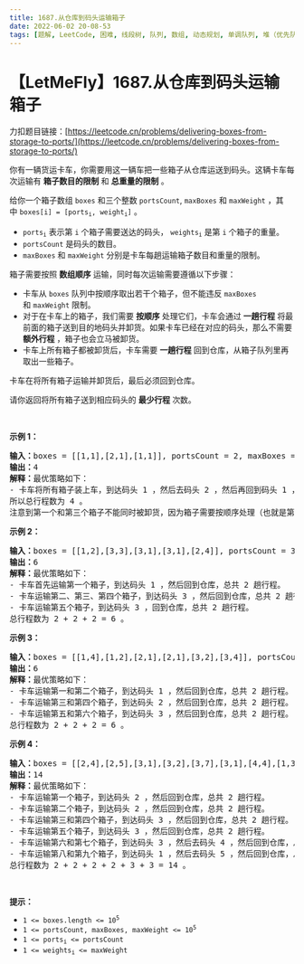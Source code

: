 ```yaml
---
title: 1687.从仓库到码头运输箱子
date: 2022-06-02 20-08-53
tags: [题解, LeetCode, 困难, 线段树, 队列, 数组, 动态规划, 单调队列, 堆（优先队列）]
---
```


# 【LetMeFly】1687.从仓库到码头运输箱子

力扣题目链接：[https://leetcode.cn/problems/delivering-boxes-from-storage-to-ports/](https://leetcode.cn/problems/delivering-boxes-from-storage-to-ports/)

<p>你有一辆货运卡车，你需要用这一辆车把一些箱子从仓库运送到码头。这辆卡车每次运输有 <strong>箱子数目的限制</strong> 和 <strong>总重量的限制</strong> 。</p>

<p>给你一个箱子数组 <code>boxes</code> 和三个整数 <code>portsCount</code>, <code>maxBoxes</code> 和 <code>maxWeight</code> ，其中 <code>boxes[i] = [ports<sub>​​i</sub>​, weight<sub>i</sub>]</code> 。</p>

<ul>
	<li><code>ports<sub>​​i</sub></code> 表示第 <code>i</code> 个箱子需要送达的码头， <code>weights<sub>i</sub></code> 是第 <code>i</code> 个箱子的重量。</li>
	<li><code>portsCount</code> 是码头的数目。</li>
	<li><code>maxBoxes</code> 和 <code>maxWeight</code> 分别是卡车每趟运输箱子数目和重量的限制。</li>
</ul>

<p>箱子需要按照 <strong>数组顺序</strong> 运输，同时每次运输需要遵循以下步骤：</p>

<ul>
	<li>卡车从 <code>boxes</code> 队列中按顺序取出若干个箱子，但不能违反 <code>maxBoxes</code> 和 <code>maxWeight</code> 限制。</li>
	<li>对于在卡车上的箱子，我们需要 <strong>按顺序</strong> 处理它们，卡车会通过 <strong>一趟行程</strong> 将最前面的箱子送到目的地码头并卸货。如果卡车已经在对应的码头，那么不需要 <strong>额外行程</strong> ，箱子也会立马被卸货。</li>
	<li>卡车上所有箱子都被卸货后，卡车需要 <strong>一趟行程</strong> 回到仓库，从箱子队列里再取出一些箱子。</li>
</ul>

<p>卡车在将所有箱子运输并卸货后，最后必须回到仓库。</p>

<p>请你返回将所有箱子送到相应码头的 <b>最少行程</b> 次数。</p>

<p> </p>

<p><strong>示例 1：</strong></p>

<pre><strong>输入：</strong>boxes = [[1,1],[2,1],[1,1]], portsCount = 2, maxBoxes = 3, maxWeight = 3
<b>输出：</b>4
<b>解释：</b>最优策略如下：
- 卡车将所有箱子装上车，到达码头 1 ，然后去码头 2 ，然后再回到码头 1 ，最后回到仓库，总共需要 4 趟行程。
所以总行程数为 4 。
注意到第一个和第三个箱子不能同时被卸货，因为箱子需要按顺序处理（也就是第二个箱子需要先被送到码头 2 ，然后才能处理第三个箱子）。
</pre>

<p><strong>示例 2：</strong></p>

<pre><b>输入：</b>boxes = [[1,2],[3,3],[3,1],[3,1],[2,4]], portsCount = 3, maxBoxes = 3, maxWeight = 6
<b>输出：</b>6
<b>解释：</b>最优策略如下：
- 卡车首先运输第一个箱子，到达码头 1 ，然后回到仓库，总共 2 趟行程。
- 卡车运输第二、第三、第四个箱子，到达码头 3 ，然后回到仓库，总共 2 趟行程。
- 卡车运输第五个箱子，到达码头 3 ，回到仓库，总共 2 趟行程。
总行程数为 2 + 2 + 2 = 6 。
</pre>

<p><strong>示例 3：</strong></p>

<pre><b>输入：</b>boxes = [[1,4],[1,2],[2,1],[2,1],[3,2],[3,4]], portsCount = 3, maxBoxes = 6, maxWeight = 7
<b>输出：</b>6
<b>解释：</b>最优策略如下：
- 卡车运输第一和第二个箱子，到达码头 1 ，然后回到仓库，总共 2 趟行程。
- 卡车运输第三和第四个箱子，到达码头 2 ，然后回到仓库，总共 2 趟行程。
- 卡车运输第五和第六个箱子，到达码头 3 ，然后回到仓库，总共 2 趟行程。
总行程数为 2 + 2 + 2 = 6 。
</pre>

<p><strong>示例 4：</strong></p>

<pre><b>输入：</b>boxes = [[2,4],[2,5],[3,1],[3,2],[3,7],[3,1],[4,4],[1,3],[5,2]], portsCount = 5, maxBoxes = 5, maxWeight = 7
<b>输出：</b>14
<b>解释：</b>最优策略如下：
- 卡车运输第一个箱子，到达码头 2 ，然后回到仓库，总共 2 趟行程。
- 卡车运输第二个箱子，到达码头 2 ，然后回到仓库，总共 2 趟行程。
- 卡车运输第三和第四个箱子，到达码头 3 ，然后回到仓库，总共 2 趟行程。
- 卡车运输第五个箱子，到达码头 3 ，然后回到仓库，总共 2 趟行程。
- 卡车运输第六和第七个箱子，到达码头 3 ，然后去码头 4 ，然后回到仓库，总共 3 趟行程。
- 卡车运输第八和第九个箱子，到达码头 1 ，然后去码头 5 ，然后回到仓库，总共 3 趟行程。
总行程数为 2 + 2 + 2 + 2 + 3 + 3 = 14 。
</pre>

<p> </p>

<p><strong>提示：</strong></p>

<ul>
	<li><code>1 &lt;= boxes.length &lt;= 10<sup>5</sup></code></li>
	<li><code>1 &lt;= portsCount, maxBoxes, maxWeight &lt;= 10<sup>5</sup></code></li>
	<li><code>1 &lt;= ports<sub>​​i</sub> &lt;= portsCount</code></li>
	<li><code>1 &lt;= weights<sub>i</sub> &lt;= maxWeight</code></li>
</ul>


    